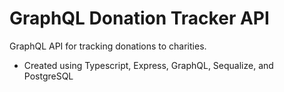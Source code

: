 # GraphQL Donation Tracker API
GraphQL API for tracking donations to charities.
- Created using Typescript, Express, GraphQL, Sequalize, and PostgreSQL
